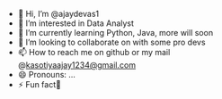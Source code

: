 - 👋 Hi, I’m @ajaydevas1
- 👀 I’m interested in Data Analyst
- 🌱 I’m currently learning Python, Java, more will soon
- 💞️ I’m looking to collaborate on with some pro devs
- 📫 How to reach me on github or my mail @kasotiyaajay1234@gmail.com
- 😄 Pronouns: ...
- ⚡ Fun fact🥈

<!---
ajaydevas1/ajaydevas1 is a ✨ special ✨ repository because its `README.md` (this file) appears on your GitHub profile.
You can click the Preview link to take a look at your changes.
--->
